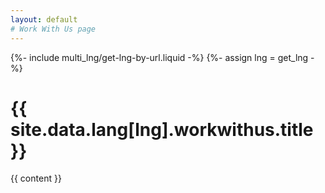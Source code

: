 ```yaml
---
layout: default
# Work With Us page
---
```

{%- include multi_lng/get-lng-by-url.liquid -%}
{%- assign lng = get_lng -%}
<div class="links-heading-container">
  <div class="containertitle">
    <h1 id="titleAux">{{ site.data.lang[lng].workwithus.title }}</h1>
  </div>
  <div class="row">
    <div class="col-md-12">
      <div class="about-msg markdown-style padding-container">
        {{ content }}
      </div>
    </div>
  </div>
</div>